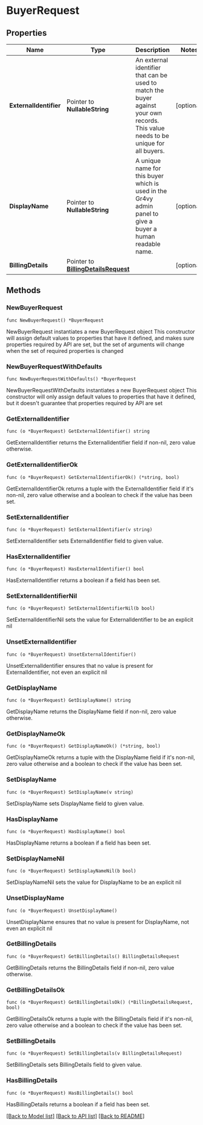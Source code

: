 # BuyerRequest

## Properties

Name | Type | Description | Notes
------------ | ------------- | ------------- | -------------
**ExternalIdentifier** | Pointer to **NullableString** | An external identifier that can be used to match the buyer against your own records. This value needs to be unique for all buyers. | [optional] 
**DisplayName** | Pointer to **NullableString** | A unique name for this buyer which is used in the Gr4vy admin panel to give a buyer a human readable name. | [optional] 
**BillingDetails** | Pointer to [**BillingDetailsRequest**](BillingDetailsRequest.md) |  | [optional] 

## Methods

### NewBuyerRequest

`func NewBuyerRequest() *BuyerRequest`

NewBuyerRequest instantiates a new BuyerRequest object
This constructor will assign default values to properties that have it defined,
and makes sure properties required by API are set, but the set of arguments
will change when the set of required properties is changed

### NewBuyerRequestWithDefaults

`func NewBuyerRequestWithDefaults() *BuyerRequest`

NewBuyerRequestWithDefaults instantiates a new BuyerRequest object
This constructor will only assign default values to properties that have it defined,
but it doesn't guarantee that properties required by API are set

### GetExternalIdentifier

`func (o *BuyerRequest) GetExternalIdentifier() string`

GetExternalIdentifier returns the ExternalIdentifier field if non-nil, zero value otherwise.

### GetExternalIdentifierOk

`func (o *BuyerRequest) GetExternalIdentifierOk() (*string, bool)`

GetExternalIdentifierOk returns a tuple with the ExternalIdentifier field if it's non-nil, zero value otherwise
and a boolean to check if the value has been set.

### SetExternalIdentifier

`func (o *BuyerRequest) SetExternalIdentifier(v string)`

SetExternalIdentifier sets ExternalIdentifier field to given value.

### HasExternalIdentifier

`func (o *BuyerRequest) HasExternalIdentifier() bool`

HasExternalIdentifier returns a boolean if a field has been set.

### SetExternalIdentifierNil

`func (o *BuyerRequest) SetExternalIdentifierNil(b bool)`

 SetExternalIdentifierNil sets the value for ExternalIdentifier to be an explicit nil

### UnsetExternalIdentifier
`func (o *BuyerRequest) UnsetExternalIdentifier()`

UnsetExternalIdentifier ensures that no value is present for ExternalIdentifier, not even an explicit nil
### GetDisplayName

`func (o *BuyerRequest) GetDisplayName() string`

GetDisplayName returns the DisplayName field if non-nil, zero value otherwise.

### GetDisplayNameOk

`func (o *BuyerRequest) GetDisplayNameOk() (*string, bool)`

GetDisplayNameOk returns a tuple with the DisplayName field if it's non-nil, zero value otherwise
and a boolean to check if the value has been set.

### SetDisplayName

`func (o *BuyerRequest) SetDisplayName(v string)`

SetDisplayName sets DisplayName field to given value.

### HasDisplayName

`func (o *BuyerRequest) HasDisplayName() bool`

HasDisplayName returns a boolean if a field has been set.

### SetDisplayNameNil

`func (o *BuyerRequest) SetDisplayNameNil(b bool)`

 SetDisplayNameNil sets the value for DisplayName to be an explicit nil

### UnsetDisplayName
`func (o *BuyerRequest) UnsetDisplayName()`

UnsetDisplayName ensures that no value is present for DisplayName, not even an explicit nil
### GetBillingDetails

`func (o *BuyerRequest) GetBillingDetails() BillingDetailsRequest`

GetBillingDetails returns the BillingDetails field if non-nil, zero value otherwise.

### GetBillingDetailsOk

`func (o *BuyerRequest) GetBillingDetailsOk() (*BillingDetailsRequest, bool)`

GetBillingDetailsOk returns a tuple with the BillingDetails field if it's non-nil, zero value otherwise
and a boolean to check if the value has been set.

### SetBillingDetails

`func (o *BuyerRequest) SetBillingDetails(v BillingDetailsRequest)`

SetBillingDetails sets BillingDetails field to given value.

### HasBillingDetails

`func (o *BuyerRequest) HasBillingDetails() bool`

HasBillingDetails returns a boolean if a field has been set.


[[Back to Model list]](../README.md#documentation-for-models) [[Back to API list]](../README.md#documentation-for-api-endpoints) [[Back to README]](../README.md)


